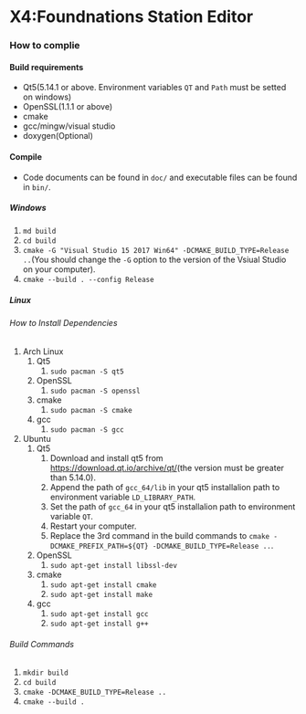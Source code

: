 # X4:Foundnations Station Editor

### How to complie

#### Build requirements

* Qt5(5.14.1 or above. Environment variables `QT` and `Path` must be setted on windows)
* OpenSSL(1.1.1 or above)
* cmake
* gcc/mingw/visual studio
* doxygen(Optional)


#### Compile

* Code documents can be found in `doc/` and executable files can be found in `bin/`.

##### Windows
1. `md build`
1. `cd build`
1. `cmake -G "Visual Studio 15 2017 Win64" -DCMAKE_BUILD_TYPE=Release ..`(You should change the `-G` option to the version of the Vsiual Studio on your computer).
1. `cmake --build . --config Release`

##### Linux

###### How to Install Dependencies

1. Arch Linux
    1. Qt5
        1. `sudo pacman -S qt5`
    1. OpenSSL
        1. `sudo pacman -S openssl`
    1. cmake
        1. `sudo pacman -S cmake`
    1. gcc
        1. `sudo pacman -S gcc`
1. Ubuntu
    1. Qt5
        1. Download and install qt5 from <https://download.qt.io/archive/qt/>(the version must be greater than 5.14.0).
        1. Append the path of `gcc_64/lib` in your qt5 installalion path to environment variable `LD_LIBRARY_PATH`.
        1. Set the path of `gcc_64` in your qt5 installalion path to environment variable `QT`.
        1. Restart your computer.
        1. Replace the 3rd command in the build commands to `cmake -DCMAKE_PREFIX_PATH=${QT} -DCMAKE_BUILD_TYPE=Release ..`.
    1. OpenSSL
        1. `sudo apt-get install libssl-dev`
    1. cmake
        1. `sudo apt-get install cmake`
        1. `sudo apt-get install make`
    1. gcc
        1. `sudo apt-get install gcc`
        1. `sudo apt-get install g++`

###### Build Commands

1. `mkdir build`
1. `cd build`
1. `cmake -DCMAKE_BUILD_TYPE=Release ..`
1. `cmake --build .`
